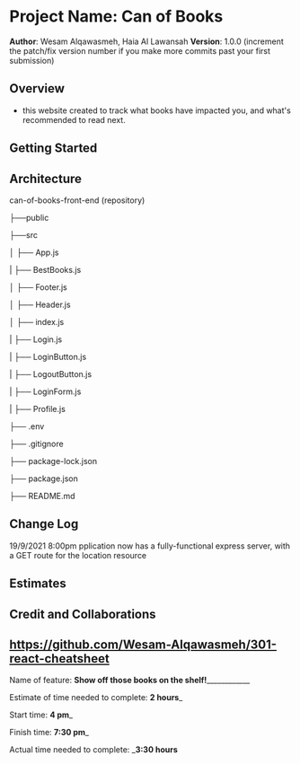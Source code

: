 # Project Name: Can of Books

**Author**: Wesam Alqawasmeh, Haia Al Lawansah
**Version**: 1.0.0 (increment the patch/fix version number if you make more commits past your first submission)

## Overview
<!-- Provide a high level overview of what this application is and why you are building it, beyond the fact that it's an assignment for this class. (i.e. What's your problem domain?) -->

- this website created to track what books have impacted you, and what's recommended to read next.

## Getting Started
<!-- What are the steps that a user must take in order to build this app on their own machine and get it running? -->

## Architecture
<!-- Provide a detailed description of the application design. What technologies (languages, libraries, etc) you're using, and any other relevant design information. -->
can-of-books-front-end (repository)

├──public

├──src

│  ├── App.js

|  ├── BestBooks.js

│  ├── Footer.js

│  ├── Header.js

│  ├── index.js

|  ├── Login.js

|  ├── LoginButton.js

|  ├── LogoutButton.js

|  ├── LoginForm.js

|  ├── Profile.js

├── .env

├── .gitignore

├── package-lock.json

├── package.json

├── README.md

## Change Log
<!-- Use this area to document the iterative changes made to your application as each feature is successfully implemented. Use time stamps. Here's an example:

01-01-2001 4:59pm - Application now has a fully-functional express server, with a GET route for the location resource. -->
19/9/2021 8:00pm pplication now has a fully-functional express server, with a GET route for the location resource

## Estimates
<!-- See below -->

## Credit and Collaborations
<!-- Give credit (and a link) to other people or resources that helped you build this application. -->
https://github.com/Wesam-Alqawasmeh/301-react-cheatsheet 
------------------------------------------------------------------

Name of feature: __________Show off those books on the shelf!______________________

Estimate of time needed to complete: __2 hours___

Start time: __4 pm___

Finish time: __7:30 pm___

Actual time needed to complete: ___3:30 hours__